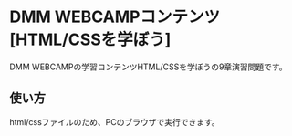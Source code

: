 # DMM WEBCAMPコンテンツ[HTML/CSSを学ぼう]
DMM WEBCAMPの学習コンテンツHTML/CSSを学ぼうの9章演習問題です。
## 使い方
html/cssファイルのため、PCのブラウザで実行できます。
